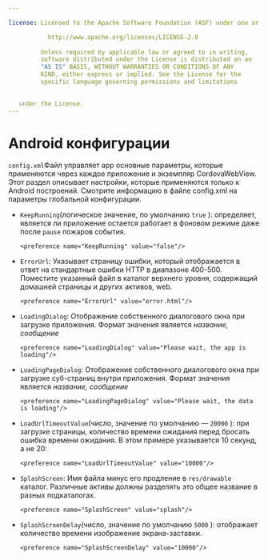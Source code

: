 ```yaml
---

license: Licensed to the Apache Software Foundation (ASF) under one or more contributor license agreements. See the NOTICE file distributed with this work for additional information regarding copyright ownership. The ASF licenses this file to you under the Apache License, Version 2.0 (the "License"); you may not use this file except in compliance with the License. You may obtain a copy of the License at

           http://www.apache.org/licenses/LICENSE-2.0
    
         Unless required by applicable law or agreed to in writing,
         software distributed under the License is distributed on an
         "AS IS" BASIS, WITHOUT WARRANTIES OR CONDITIONS OF ANY
         KIND, either express or implied. See the License for the
         specific language governing permissions and limitations
    

   under the License.
---
```


# Android конфигурации

`config.xml`Файл управляет app основные параметры, которые применяются через каждое приложение и экземпляр CordovaWebView. Этот раздел описывает настройки, которые применяются только к Android построений. Смотрите информацию в файле config.xml на параметры глобальной конфигурации.

*   `KeepRunning`(логическое значение, по умолчанию `true` ): определяет, является ли приложение остается работает в фоновом режиме даже после `pause` пожаров события.
    
        <preference name="KeepRunning" value="false"/>
        

*   `ErrorUrl`: Указывает страницу ошибки, который отображается в ответ на стандартные ошибки HTTP в диапазоне 400-500. Поместите указанный файл в каталог верхнего уровня, содержащий домашней страницы и других активов, web.
    
        <preference name="ErrorUrl" value="error.html"/>
        

*   `LoadingDialog`: Отображение собственного диалогового окна при загрузке приложения. Формат значения является *название, сообщение*
    
        <preference name="LoadingDialog" value="Please wait, the app is loading"/>
        

*   `LoadingPageDialog`: Отображение собственного диалогового окна при загрузке суб-страниц внутри приложения. Формат значения является *название, сообщение*
    
        <preference name="LoadingPageDialog" value="Please wait, the data is loading"/>
        

*   `LoadUrlTimeoutValue`(число, значение по умолчанию — `20000` ): при загрузке страницы, количество времени ожидания перед бросать ошибка времени ожидания. В этом примере указывается 10 секунд, а не 20:
    
        <preference name="LoadUrlTimeoutValue" value="10000"/>
        

*   `SplashScreen`: Имя файла минус его продление в `res/drawable` каталог. Различные активы должны разделять это общее название в разных подкаталогах.
    
        <preference name="SplashScreen" value="splash"/>
        

*   `SplashScreenDelay`(число, значение по умолчанию `5000` ): отображает количество времени изображение экрана-заставки.
    
        <preference name="SplashScreenDelay" value="10000"/>